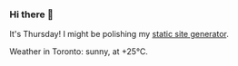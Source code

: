 ### Hi there :wave:

It's Thursday! I might be polishing my [static site generator](https://github.com/bewuethr/pandoc-bash-blog).

Weather in Toronto: sunny, at +25°C.

